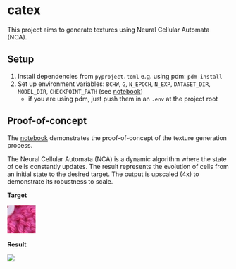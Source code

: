 # catex
This project aims to generate textures using Neural Cellular Automata (NCA).

## Setup
1. Install dependencies from `pyproject.toml` e.g. using pdm: `pdm install`
2. Set up environment variables: `BCHW`, `G`, `N_EPOCH`, `N_EXP`, `DATASET_DIR`, `MODEL_DIR`, `CHECKPOINT_PATH` (see [notebook](demo/poc.ipynb))
    - if you are using pdm, just push them in an `.env` at the project root

## Proof-of-concept
The [notebook](demo/poc.ipynb) demonstrates the proof-of-concept of the texture generation process.

The Neural Cellular Automata (NCA) is a dynamic algorithm where the state of cells constantly updates. The result represents the evolution of cells from an initial state to the desired target. The output is upscaled (4x) to demonstrate its robustness to scale.

**Target**

![](assets/poc/target.png)

**Result**

![](assets/poc/result.gif)
